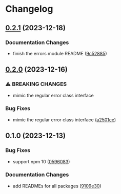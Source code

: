 # Changelog

## [0.2.1](https://github.com/rowanmanning/toolchain/compare/errors-v0.2.0...errors-v0.2.1) (2023-12-18)


### Documentation Changes

* finish the errors module README ([9c52885](https://github.com/rowanmanning/toolchain/commit/9c52885f31f49611e39639a173115f0e70a9959c))

## [0.2.0](https://github.com/rowanmanning/toolchain/compare/errors-v0.1.0...errors-v0.2.0) (2023-12-16)


### ⚠ BREAKING CHANGES

* mimic the regular error class interface

### Bug Fixes

* mimic the regular error class interface ([a2501ce](https://github.com/rowanmanning/toolchain/commit/a2501ceb8b62c20ac381d5fe453f38054013263f))

## 0.1.0 (2023-12-13)


### Bug Fixes

* support npm 10 ([0596083](https://github.com/rowanmanning/toolchain/commit/05960837bbf1637f258a4080971b3f36364dc2cd))


### Documentation Changes

* add READMEs for all packages ([9109e30](https://github.com/rowanmanning/toolchain/commit/9109e304fb3b2d1a810e1fc948fef2b325be1099))

